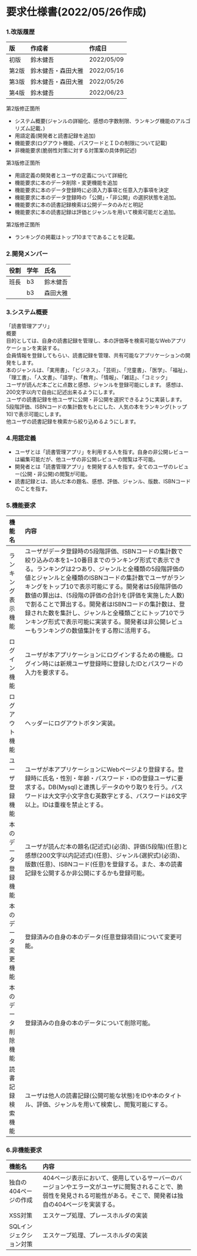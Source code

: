 # 要求仕様書(2022/05/26作成)

### 1.改版履歴
|版|作成者|作成日|
|:--|:--|:--|
|初版|鈴木健吾|2022/05/09|
|第2版|鈴木健吾・森田大雅|2022/05/16|  
|第3版|鈴木健吾・森田大雅|2022/05/26|  
|第4版|鈴木健吾|2022/06/23|  

第2版修正箇所
- システム概要(ジャンルの詳細化、感想の字数制限、ランキング機能のアルゴリズム記載、)  
- 用語定義(開発者と読書記録を追加)
- 機能要求(ログアウト機能、パスワードとＩＤの制限について記載)  
- 非機能要求(脆弱性対策に対する対策案の具体例記述)  

第3版修正箇所
- 用語定義の開発者とユーザの定義について詳細化  
- 機能要求に本のデータ削除・変更機能を追加  
- 機能要求に本のデータ登録時に必須入力事項と任意入力事項を決定  
- 機能要求に本のデータ登録時の「公開」・「非公開」の選択状態を追加。  
- 機能要求に本の読書記録検索は公開データのみだと明記 
- 機能要求に本の読書記録は評価とジャンルを用いて検索可能だと追加。  

第2版修正箇所
- ランキングの掲載はトップ10までであることを記載。      

### 2.開発メンバー
|役割|学年|氏名|
|:--|:--|:--|
|班長|b3|鈴木健吾|
|　　|b3|森田大雅|  
    
### 3.システム概要
「読書管理アプリ」  
概要  
目的としては、自身の読書記録を管理し、本の評価等を検索可能なWebアプリケーションを実装する。  
会員情報を登録してもらい、読書記録を管理、共有可能なアプリケーションの開発をします。  
本のジャンルは、「実用書」、「ビジネス」、「芸術」、「児童書」、「医学」、「福祉」、「理工書」、「人文書」、「語学」、「教育」、「情報」、「雑誌」、「コミック」  
ユーザが読んだ本ごとに点数と感想、ジャンルを登録可能にします。 
感想は、200文字以内で自由に記述出来るようにします。   
ユーザの読書記録を他ユーザに公開・非公開を選択できるように実装します。  
5段階評価、ISBNコードの集計数をもとにした、人気の本をランキング(トップ10)で表示可能にします。  
他ユーザの読書記録を検索から絞り込めるようにします。  

### 4.用語定義
- ユーザとは「読書管理アプリ」を利用する人を指す。自身の非公開レビューは編集可能だが、他ユーザの非公開レビューの閲覧は不可能。  
- 開発者とは「読書管理アプリ」を開発する人を指す。全てのユーザのレビュー(公開・非公開)の閲覧が可能。  
- 読書記録とは、読んだ本の題名、感想、評価、ジャンル、版数、ISBNコードのことを指す。  

### 5.機能要求
|機能名|内容|
|:--|:--|
|ランキング表示機能|ユーザがデータ登録時の5段階評価、ISBNコードの集計数で絞り込みの本を1~10番目までのランキング形式で表示できる。ランキングは2つあり、ジャンルと全種類の5段階評価の値とジャンルと全種類のISBNコードの集計数でユーザがランキングをトップ10で表示可能にする。開発者は5段階評価の数値の算出は、(5段階の評価の合計)を(評価を実施した人数)で割ることで算出する。開発者はISBNコードの集計数は、登録された数を集計し、ジャンルと全種類ごとにトップ10でランキング形式で表示可能に実装する。開発者は非公開レビューもランキングの数値集計をする際に活用する。|
|ログイン機能|ユーザが本アプリケーションにログインするための機能。ログイン時には新規ユーザ登録時に登録したIDとパスワードの入力を要求する。|
|ログアウト機能|ヘッダーにログアウトボタン実装。|
|ユーザ登録機能|ユーザが本アプリケーションにWebページより登録する。登録時に氏名・性別・年齢・パスワード・IDの登録ユーザに要求する。DB(Mysql)と連携しデータのやり取りを行う。パスワードは大文字小文字含む英数字とする、パスワードは6文字以上。IDは重複を禁止とする。|
|本のデータ登録機能|ユーザが読んだ本の題名(記述式)(必須)、評価(5段階)(任意)と感想(200文字以内記述式)(任意)、ジャンル(選択式)(必須)、版数(任意)、ISBNコード(任意)を登録する。また、本の読書記録を公開するか非公開にするかも登録可能。|  
|本のデータ変更機能|登録済みの自身の本のデータ(任意登録項目)について変更可能。|  
|本のデータ削除機能|登録済みの自身の本のデータについて削除可能。|  
|読書記録検索機能|ユーザは他人の読書記録(公開可能な状態)をIDや本のタイトル、評価、ジャンルを用いて検索し、閲覧可能にする。|


### 6.非機能要求
|機能名|内容|
|:--|:--|
|独自の404ページの作成|404ページ表示において、使用しているサーバーのバージョンやエラー文がユーザに閲覧されることで、脆弱性を発見される可能性がある。そこで、開発者は独自の404ページを実装する。|
|XSS対策|エスケープ処理、プレースホルダの実装|
|SQLインジェクション対策|エスケープ処理、プレースホルダの実装|    

